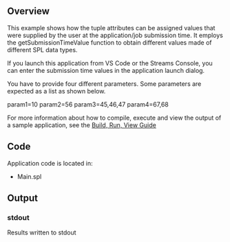 ## Overview
This example shows how the tuple attributes can be assigned values that were supplied by the user at the application/job submission time. It employs the getSubmissionTimeValue function to obtain different values made of different SPL data types.

If you launch this application from VS Code or the Streams Console, you can enter the submission time values in the application launch dialog.

You have to provide four different parameters. Some parameters are expected as a list as shown below.

param1=10
param2=56
param3=45,46,47
param4=67,68



For more information about how to compile, execute and view the output of a sample application, see the [Build, Run, View Guide](../../BuildRunView.md)

## Code
Application code is located in:
* Main.spl

## Output

### stdout
Results written to stdout
